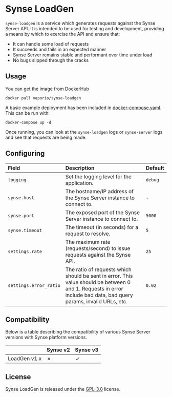 # Synse LoadGen

`synse-loadgen` is a service which generates requests against the Synse Server API.
It is intended to be used for testing and development, providing a means by which to
exercise the API and ensure that:
- It can handle some load of requests
- It succeeds and fails in an expected manner
- Synse Server remains stable and performant over time under load
- No bugs slipped through the cracks

## Usage

You can get the image from DockerHub

```
docker pull vaporio/synse-loadgen
```

A basic example deployment has been included in [docker-compose.yaml](docker-compose.yaml).
This can be run with:

```
docker-compose up -d
```

Once running, you can look at the `synse-loadgen` logs or `synse-server` logs and see
that requests are being made.

## Configuring

| Field | Description | Default |
| :---- | :---------- | ------- |
| `logging` | Set the logging level for the application. | `debug` |
| `synse.host` | The hostname/IP address of the Synse Server instance to connect to. | - |
| `synse.port` | The exposed port of the Synse Server instance to connect to. | `5000` |
| `synse.timeout` | The timeout (in seconds) for a request to resolve. | `5` |
| `settings.rate` | The maximum rate (requests/second) to issue requests against the Synse API. | `25` |
| `settings.error_ratio` | The ratio of requests which should be sent in error. This value should be between 0 and 1. Requests in error include bad data, bad query params, invalid URLs, etc. | `0.02` |

## Compatibility

Below is a table describing the compatibility of various Synse Server versions with Synse platform versions.

|              | Synse v2 | Synse v3 |
| ------------ | -------- | -------- |
| LoadGen v1.x | ✗        | ✓        |



## License

Synse LoadGen is released under the [GPL-3.0](LICENSE) license.
